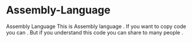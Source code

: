 # Assembly-Language
Assembly Language
This is Assembly language . 
If you want to copy code you can . But if you understand this code you can share to many people . 
